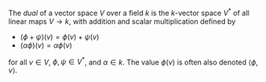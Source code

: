 The *dual* of a vector space $V$ over a field $k$ is the $k$-vector space $V^*$ of all linear maps $V \to k$, with addition and scalar multiplication defined by

- $(\phi + \psi)(v) = \phi(v) + \psi(v)$
- $(\alpha \phi)(v) = \alpha \phi(v)$

for all $v \in V$, $\phi, \psi \in V^*$, and $\alpha \in k$. The value $\phi(v)$ is often also denoted $\langle \phi, v \rangle$.
